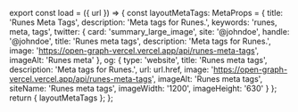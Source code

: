 export const load = ({ url }) => {
const layoutMetaTags: MetaProps = {
title: 'Runes Meta Tags',
description: 'Meta tags for Runes.',
keywords: 'runes, meta, tags',
twitter: {
card: 'summary_large_image',
site: '@johndoe',
handle: '@johndoe',
title: 'Runes meta tags',
description: 'Meta tags for Runes.',
image: 'https://open-graph-vercel.vercel.app/api/runes-meta-tags',
imageAlt: 'Runes meta'
},
og: {
type: 'website',
title: 'Runes meta tags',
description: 'Meta tags for Runes.',
url: url.href,
image: 'https://open-graph-vercel.vercel.app/api/runes-meta-tags',
imageAlt: 'Runes meta tags',
siteName: 'Runes meta tags',
imageWidth: '1200',
imageHeight: '630'
}
};
return {
layoutMetaTags
};
};
